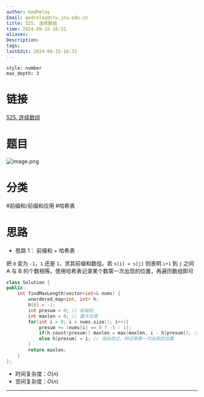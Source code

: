 ```yaml
---
author: GedRelay
Email: gedrelay@stu.jnu.edu.cn
title: 525. 连续数组
time: 2024-09-15 16:31
aliases: 
Description: 
tags: 
lastEdit: 2024-09-15-16:33
---
```


```toc
style: number
max_depth: 3
```

# 链接
[525. 连续数组](https://leetcode.cn/problems/contiguous-array/) 

# 题目
![image.png](https://ged-pic-bed.oss-cn-guangzhou.aliyuncs.com/img/202409151632818.png)


# 分类
#前缀和/前缀和应用 #哈希表 

# 思路
- 思路 1：
前缀和 + 哈希表

把 `0` 变为 `-1`，`1` 还是 `1`，求其前缀和数组。若 `s[i] = s[j]` 则表明 `i+1` 到 `j` 之间 A 与 B 的个数相等。使用哈希表记录某个数第一次出现的位置，再遍历数组即可

```cpp
class Solution {
public:
    int findMaxLength(vector<int>& nums) {
        unordered_map<int, int> h;
        h[0] = -1;
        int presum = 0; // 前缀和
        int maxlen = 0; // 最大长度
        for(int i = 0; i < nums.size(); i++){
            presum += (nums[i] == 0 ? -1 : 1);
            if(h.count(presum)) maxlen = max(maxlen, i - h[presum]); // 出现过，则更新最大长度
            else h[presum] = i; // 没出现过，则记录第一次出现的位置
        }
        return maxlen;
    }
};
```


- 时间复杂度：${O\left( n \right)  }$ 
- 空间复杂度：${O\left( n \right)  }$ 


---

